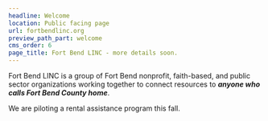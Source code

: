 ```yaml
---
headline: Welcome
location: Public facing page
url: fortbendlinc.org
preview_path_part: welcome
cms_order: 6
page_title: Fort Bend LINC - more details soon.
---
```

Fort Bend LINC is a group of Fort Bend nonprofit, faith-based, and public sector organizations working together to connect resources to ***anyone who calls Fort Bend County home***.

We are piloting a rental assistance program this fall.